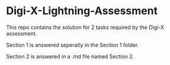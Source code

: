 # Digi-X-Lightning-Assessment

This repo contains the solution for 2 tasks required by the Digi-X assessment. 

Section 1 is answered seperatly in the Section 1 folder.

Section 2 is answered in a .md file named Section 2.
